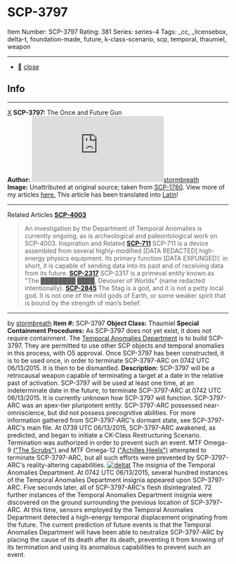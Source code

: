 # SCP-3797
Item Number: SCP-3797
Rating: 381
Series: series-4
Tags: _cc, _licensebox, delta-t, foundation-made, future, k-class-scenario, scp, temporal, thaumiel, weapon

---

  * [](javascript:;)
[close](javascript:;)
## Info
* * *
[X](javascript:;)
**SCP-3797:** The Once and Future Gun  
**Author:** [![stormbreath](https://www.wikidot.com/avatar.php?userid=3075960&amp;size=small&amp;timestamp=1720188725)](http://www.wikidot.com/user:info/stormbreath)[stormbreath](http://www.wikidot.com/user:info/stormbreath)  
**Image:** Unattributed at original source; taken from [SCP-1780](/scp-1780).
View more of my articles [here.](/stormbreath)
This article has been translated into [Latin](http://scp-la.wikidot.com/scp-3797)!
* * *
Related Articles
**[SCP-4003](/scp-4003)**
> An investigation by the Department of Temporal Anomalies is currently ongoing, as is archeological and paleontological work on SCP-4003.
Inspiration and Related
**[SCP-711](/scp-711)**
> SCP-711 is a device assembled from several highly-modified [DATA REDACTED] high-energy physics equipment. Its primary function [DATA EXPUNGED]: in short, it is capable of sending data into its past and of receiving data from its future.
**[SCP-2317](/scp-2317)**
> SCP-2317 is a primeval entity known as "The ████████ ████, Devourer of Worlds" (name redacted intentionally).
**[SCP-2845](/scp-2845)**
> The Stag is a god, and it is not a petty local god. It is not one of the mild gods of Earth, or some weaker spirit that is bound by the strength of man’s belief.
* * *

by [stormbreath](/stormbreath)
**Item #:** SCP-3797
**Object Class:** Thaumiel
**Special Containment Procedures:** As SCP-3797 does not yet exist, it does not require containment.
The [Temporal Anomalies Department](/scp-1780) is to build SCP-3797. They are permitted to use other SCP objects and temporal anomalies in this process, with O5 approval.
Once SCP-3797 has been constructed, it is to be used once, in order to terminate SCP-3797-ARC on 0742 UTC 06/13/2015. It is then to be dismantled.
**Description:** SCP-3797 will be a retrocausal weapon capable of terminating a target at a date in the relative past of activation. SCP-3797 will be used at least one time, at an indeterminate date in the future, to terminate SCP-3797-ARC at 0742 UTC 06/13/2015. It is currently unknown how SCP-3797 will function.
SCP-3797-ARC was an apex-tier pluripotent entity. SCP-3797-ARC possessed near-omniscience, but did not possess precognitive abilities. For more information gathered from SCP-3797-ARC's dormant state, see SCP-3797-ARC's main file.
At 0739 UTC 06/13/2015, SCP-3797-ARC awakened, as predicted, and began to initiate a CK-Class Restructuring Scenario. Termination was authorized in order to prevent such an event. MTF Omega-9 [("The Scrubs")](/scp-2639) and MTF Omega-12 [("Achilles Heels")](/scp-3480) attempted to terminate SCP-3797-ARC, but all such efforts were prevented by SCP-3797-ARC's reality-altering capabilities.
[![deltat](https://scp-wiki.wdfiles.com/local--resized-images/scp-3797/deltat/medium.jpg)](https://scp-wiki.wdfiles.com/local--files/scp-3797/deltat)
The insignia of the Temporal Anomalies Department.
At 0742 UTC 06/13/2015, several hundred instances of the Temporal Anomalies Department insignia appeared upon SCP-3797-ARC. Five seconds later, all of SCP-3797-ARC's flesh disintegrated. 72 further instances of the Temporal Anomalies Department insignia were discovered on the ground surrounding the previous location of SCP-3797-ARC.
At this time, sensors employed by the Temporal Anomalies Department detected a high-energy temporal displacement originating from the future.
The current prediction of future events is that the Temporal Anomalies Department will have been able to neutralize SCP-3797-ARC by placing the cause of its death after its death, preventing it from knowing of its termination and using its anomalous capabilities to prevent such an event.